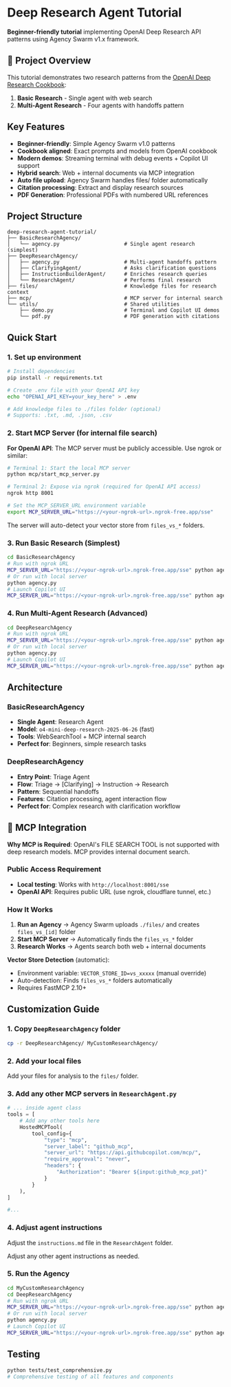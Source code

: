 # Deep Research Agent Tutorial

**Beginner-friendly tutorial** implementing OpenAI Deep Research API patterns using Agency Swarm v1.x framework.

## 🎯 Project Overview

This tutorial demonstrates two research patterns from the [OpenAI Deep Research Cookbook](https://cookbook.openai.com/examples/deep_research_api/deep_research_agents):

1. **Basic Research** - Single agent with web search
2. **Multi-Agent Research** - Four agents with handoffs pattern

## Key Features

- **Beginner-friendly**: Simple Agency Swarm v1.0 patterns
- **Cookbook aligned**: Exact prompts and models from OpenAI cookbook
- **Modern demos**: Streaming terminal with debug events + Copilot UI support
- **Hybrid search**: Web + internal documents via MCP integration
- **Auto file upload**: Agency Swarm handles files/ folder automatically
- **Citation processing**: Extract and display research sources
- **PDF Generation**: Professional PDFs with numbered URL references

## Project Structure

```
deep-research-agent-tutorial/
├── BasicResearchAgency/
│   └── agency.py                     # Single agent research (simplest)
├── DeepResearchAgency/
│   ├── agency.py                     # Multi-agent handoffs pattern
│   ├── ClarifyingAgent/              # Asks clarification questions
│   ├── InstructionBuilderAgent/      # Enriches research queries
│   └── ResearchAgent/                # Performs final research
├── files/                            # Knowledge files for research context
├── mcp/                              # MCP server for internal search
└── utils/                            # Shared utilities
    ├── demo.py                       # Terminal and Copilot UI demos
    └── pdf.py                        # PDF generation with citations
```

## Quick Start

### 1. Set up environment
```bash
# Install dependencies
pip install -r requirements.txt

# Create .env file with your OpenAI API key
echo "OPENAI_API_KEY=your_key_here" > .env

# Add knowledge files to ./files folder (optional)
# Supports: .txt, .md, .json, .csv
```

### 2. Start MCP Server (for internal file search)

**For OpenAI API**: The MCP server must be publicly accessible. Use ngrok or similar:

```bash
# Terminal 1: Start the local MCP server
python mcp/start_mcp_server.py

# Terminal 2: Expose via ngrok (required for OpenAI API access)
ngrok http 8001

# Set the MCP_SERVER_URL environment variable
export MCP_SERVER_URL="https://<your-ngrok-url>.ngrok-free.app/sse"
```

The server will auto-detect your vector store from `files_vs_*` folders.

### 3. Run Basic Research (Simplest)
```bash
cd BasicResearchAgency
# Run with ngrok URL
MCP_SERVER_URL="https://<your-ngrok-url>.ngrok-free.app/sse" python agency.py
# Or run with local server
python agency.py
# Launch Copilot UI
MCP_SERVER_URL="https://<your-ngrok-url>.ngrok-free.app/sse" python agency.py --ui
```

### 4. Run Multi-Agent Research (Advanced)
```bash
cd DeepResearchAgency
# Run with ngrok URL
MCP_SERVER_URL="https://<your-ngrok-url>.ngrok-free.app/sse" python agency.py
# Or run with local server
python agency.py
# Launch Copilot UI
MCP_SERVER_URL="https://<your-ngrok-url>.ngrok-free.app/sse" python agency.py --ui
```

## Architecture

### BasicResearchAgency
- **Single Agent**: Research Agent
- **Model**: `o4-mini-deep-research-2025-06-26` (fast)
- **Tools**: WebSearchTool + MCP internal search
- **Perfect for**: Beginners, simple research tasks

### DeepResearchAgency
- **Entry Point**: Triage Agent
- **Flow**: Triage → [Clarifying] → Instruction → Research
- **Pattern**: Sequential handoffs
- **Features**: Citation processing, agent interaction flow
- **Perfect for**: Complex research with clarification workflow

## 🔗 MCP Integration

**Why MCP is Required**: OpenAI's FILE SEARCH TOOL is not supported with deep research models. MCP provides internal document search.

### Public Access Requirement
- **Local testing**: Works with `http://localhost:8001/sse`
- **OpenAI API**: Requires public URL (use ngrok, cloudflare tunnel, etc.)

### How It Works
1. **Run an Agency** → Agency Swarm uploads `./files/` and creates `files_vs_[id]` folder
2. **Start MCP Server** → Automatically finds the `files_vs_*` folder
3. **Research Works** → Agents search both web + internal documents

**Vector Store Detection** (automatic):
- Environment variable: `VECTOR_STORE_ID=vs_xxxxx` (manual override)
- Auto-detection: Finds `files_vs_*` folders automatically
- Requires FastMCP 2.10+

## Customization Guide

### 1. Copy `DeepResearchAgency` folder

```bash
cp -r DeepResearchAgency/ MyCustomResearchAgency/
```

### 2. Add your local files

Add your files for analysis to the `files/` folder.

### 3. Add any other MCP servers in `ResearchAgent.py`

```python
# ... inside agent class
tools = [
    # Add any other tools here
    HostedMCPTool(
        tool_config={
            "type": "mcp",
            "server_label": "github_mcp",
            "server_url": "https://api.githubcopilot.com/mcp/",
            "require_approval": "never",
            "headers": {
                "Authorization": "Bearer ${input:github_mcp_pat}"
            }
        }
    ),
]

#...
```

### 4. Adjust agent instructions

Adjust the `instructions.md` file in the `ResearchAgent` folder.

Adjust any other agent instructions as needed.

### 5. Run the Agency

```bash
cd MyCustomResearchAgency
cd DeepResearchAgency
# Run with ngrok URL
MCP_SERVER_URL="https://<your-ngrok-url>.ngrok-free.app/sse" python agency.py
# Or run with local server
python agency.py
# Launch Copilot UI
MCP_SERVER_URL="https://<your-ngrok-url>.ngrok-free.app/sse" python agency.py --ui
```

## Testing

```bash
python tests/test_comprehensive.py
# Comprehensive testing of all features and components
```
